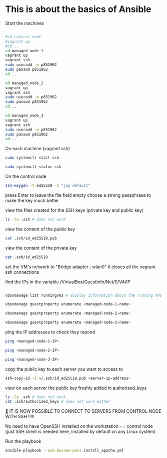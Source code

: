# This is about the basics of Ansible


<!--
```bash
sudo useradd -m jay
```

```bash
sudo su jay
```

-->

Start the machines

```bash

#cd control_node
#vagrant up
#cd ..
cd managed_node_1
vagrant up
vagrant ssh
sudo useradd -m p851962
sudo passwd p851962
cd ..

cd managed_node_2
vagrant up
vagrant ssh
sudo useradd -m p851962
sudo passwd p851962
cd ..

cd managed_node_3
vagrant up
vagrant ssh
sudo useradd -m p851962
sudo passwd p851962
cd ..
```




On each machine (vagrant ssh)

```bash
sudo systemctl start ssh 
```

```bash
sudo systemctl status ssh 
```

On the control node



```bash
ssh-keygen -t ed25519 -C "jay default"
```
press Enter to leave the file field empty
choose a strong passphrase to make the key much better

view the files created for the SSH keys (private key and public key)
```bash
ls -la .ssh # does not work
```

view the content of the public key
```bash
cat .ssh/id_ed25519.pub
```

view the content of the private key
```bash
cat .ssh/id_ed25519
```

set the VM's network to "Bridge adapter ; wlan0"
it closes all the vagrant ssh connections








find the IPs in the variable /VirtualBox/GuestInfo/Net/0/V4/IP

```bash

vboxmanage list runningvms # display information about the running VMs

vboxmanage guestproperty enumerate <managed-node-1-name>

vboxmanage guestproperty enumerate <managed-node-2-name>

vboxmanage guestproperty enumerate <managed-node-3-name>


```

ping the IP addresses to check they repond

```bash
ping <managed-node-1-IP>

ping <managed-node-2-IP>

ping <managed-node-3-IP>
```








copy the public key to each server you want to access to
```bash
ssh-copy-id -i ~/.ssh/id_ed25519.pub <server-ip-address>
```

view on each server the public key freshly added in authorized_keys
```bash
ls -la .ssh # does not work
cat .ssh/authorized_keys # does not work either
```

🥳 IT IS NOW POSSIBLE TO CONNECT TO SERVERS FROM CONTROL NODE WITH SSH !!!!!

No need to have OpenSSH installed on the workstation == control node (just SSH client is needed here, installed by default on any Linux system)

Run the playbook
```bash
ansible-playbook --ask-become-pass install_apache.yml
```


